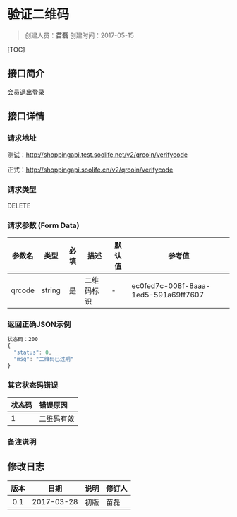 # 验证二维码
>创建人员：**苗磊**
>创建时间：2017-05-15

[TOC]

## 接口简介
会员退出登录

## 接口详情

### 请求地址
测试：http://shoppingapi.test.soolife.net/v2/qrcoin/verifycode

正式：http://shoppingapi.soolife.cn/v2/qrcoin/verifycode

### 请求类型
DELETE

### 请求参数 (Form Data)
| 参数名    |   类型   |  必填  | 描述    | 默认值  | 参考值                                  |
| ------ | :----: | :--: | ----- | ---- | ------------------------------------ |
| qrcode | string |  是   | 二维码标识 | -    | ec0fed7c-008f-8aaa-1ed5-591a69ff7607 |


### 返回正确JSON示例
```javascript
状态码：200
{
  "status": 0,
  "msg": "二维码已过期"
}
```
### 其它状态码错误
| 状态码  | 错误原因  |
| :--- | :---- |
| 1    | 二维码有效 |

### 备注说明


## 修改日志
|  版本  |     日期     | 说明   | 修订人  |
| :--: | :--------: | :--- | :--- |
| 0.1  | 2017-03-28 | 初版   | 苗磊   |
